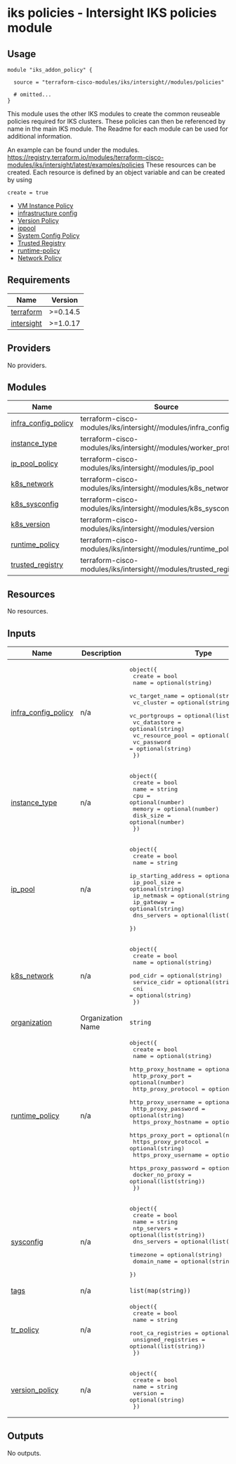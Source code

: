 # iks policies - Intersight IKS policies module

## Usage

```hcl
module "iks_addon_policy" {

  source = "terraform-cisco-modules/iks/intersight//modules/policies"

  # omitted...
}
```

This module uses the other IKS modules to create the common reuseable policies required for IKS clusters.  These policies can then be referenced by name in the main IKS module.  The Readme for each module can be used for additional information.

An example can be found under the modules.
https://registry.terraform.io/modules/terraform-cisco-modules/iks/intersight/latest/examples/policies
These resources can be created.  Each resource is defined by an object variable and can be created by using 
```
create = true
```
* [VM Instance Policy](https://registry.terraform.io/providers/CiscoDevNet/intersight/latest/docs/resources/kubernetes_virtual_machine_instance_type)
* [infrastructure config](https://registry.terraform.io/providers/CiscoDevNet/intersight/latest/docs/resources/kubernetes_virtual_machine_infra_config_policy)
* [Version Policy](https://registry.terraform.io/providers/CiscoDevNet/intersight/latest/docs/resources/kubernetes_version_policy)
* [ippool](https://registry.terraform.io/providers/CiscoDevNet/intersight/latest/docs/resources/ippool_pool)
* [System Config Policy](https://registry.terraform.io/providers/CiscoDevNet/intersight/latest/docs/resources/kubernetes_sys_config_policy)
* [Trusted Registry](https://registry.terraform.io/providers/CiscoDevNet/intersight/latest/docs/resources/kubernetes_trusted_registries_policy)
* [runtime-policy](https://registry.terraform.io/providers/CiscoDevNet/intersight/latest/docs/resources/kubernetes_container_runtime_policy)
* [Network Policy](https://registry.terraform.io/providers/CiscoDevNet/intersight/latest/docs/resources/kubernetes_network_policy)

<!-- BEGINNING OF PRE-COMMIT-TERRAFORM DOCS HOOK -->
## Requirements

| Name | Version |
|------|---------|
| <a name="requirement_terraform"></a> [terraform](#requirement\_terraform) | >=0.14.5 |
| <a name="requirement_intersight"></a> [intersight](#requirement\_intersight) | >=1.0.17 |

## Providers

No providers.

## Modules

| Name | Source | Version |
|------|--------|---------|
| <a name="module_infra_config_policy"></a> [infra\_config\_policy](#module\_infra\_config\_policy) | terraform-cisco-modules/iks/intersight//modules/infra_config_policy | >=2.0.3 |
| <a name="module_instance_type"></a> [instance\_type](#module\_instance\_type) | terraform-cisco-modules/iks/intersight//modules/worker_profile | >=2.0.3 |
| <a name="module_ip_pool_policy"></a> [ip\_pool\_policy](#module\_ip\_pool\_policy) | terraform-cisco-modules/iks/intersight//modules/ip_pool | >=2.0.3 |
| <a name="module_k8s_network"></a> [k8s\_network](#module\_k8s\_network) | terraform-cisco-modules/iks/intersight//modules/k8s_network | >=2.0.3 |
| <a name="module_k8s_sysconfig"></a> [k8s\_sysconfig](#module\_k8s\_sysconfig) | terraform-cisco-modules/iks/intersight//modules/k8s_sysconfig | >=2.0.3 |
| <a name="module_k8s_version"></a> [k8s\_version](#module\_k8s\_version) | terraform-cisco-modules/iks/intersight//modules/version | >=2.0.3 |
| <a name="module_runtime_policy"></a> [runtime\_policy](#module\_runtime\_policy) | terraform-cisco-modules/iks/intersight//modules/runtime_policy | >=2.0.3 |
| <a name="module_trusted_registry"></a> [trusted\_registry](#module\_trusted\_registry) | terraform-cisco-modules/iks/intersight//modules/trusted_registry | >=2.0.3 |

## Resources

No resources.

## Inputs

| Name | Description | Type | Default | Required |
|------|-------------|------|---------|:--------:|
| <a name="input_infra_config_policy"></a> [infra\_config\_policy](#input\_infra\_config\_policy) | n/a | <pre>object({<br>    create           = bool<br>    name             = optional(string)<br>    vc_target_name   = optional(string)<br>    vc_cluster       = optional(string)<br>    vc_portgroups    = optional(list(string))<br>    vc_datastore     = optional(string)<br>    vc_resource_pool = optional(string)<br>    vc_password      = optional(string)<br>  })</pre> | n/a | yes |
| <a name="input_instance_type"></a> [instance\_type](#input\_instance\_type) | n/a | <pre>object({<br>    create    = bool<br>    name      = string<br>    cpu       = optional(number)<br>    memory    = optional(number)<br>    disk_size = optional(number)<br>  })</pre> | n/a | yes |
| <a name="input_ip_pool"></a> [ip\_pool](#input\_ip\_pool) | n/a | <pre>object({<br>    create              = bool<br>    name                = string<br>    ip_starting_address = optional(string)<br>    ip_pool_size        = optional(string)<br>    ip_netmask          = optional(string)<br>    ip_gateway          = optional(string)<br>    dns_servers         = optional(list(string))<br>  })</pre> | n/a | yes |
| <a name="input_k8s_network"></a> [k8s\_network](#input\_k8s\_network) | n/a | <pre>object({<br>    create       = bool<br>    name         = optional(string)<br>    pod_cidr     = optional(string)<br>    service_cidr = optional(string)<br>    cni          = optional(string)<br>  })</pre> | n/a | yes |
| <a name="input_organization"></a> [organization](#input\_organization) | Organization Name | `string` | n/a | yes |
| <a name="input_runtime_policy"></a> [runtime\_policy](#input\_runtime\_policy) | n/a | <pre>object({<br>    create               = bool<br>    name                 = optional(string)<br>    http_proxy_hostname  = optional(string)<br>    http_proxy_port      = optional(number)<br>    http_proxy_protocol  = optional(string)<br>    http_proxy_username  = optional(string)<br>    http_proxy_password  = optional(string)<br>    https_proxy_hostname = optional(string)<br>    https_proxy_port     = optional(number)<br>    https_proxy_protocol = optional(string)<br>    https_proxy_username = optional(string)<br>    https_proxy_password = optional(string)<br>    docker_no_proxy      = optional(list(string))<br>  })</pre> | n/a | yes |
| <a name="input_sysconfig"></a> [sysconfig](#input\_sysconfig) | n/a | <pre>object({<br>    create      = bool<br>    name        = string<br>    ntp_servers = optional(list(string))<br>    dns_servers = optional(list(string))<br>    timezone    = optional(string)<br>    domain_name = optional(string)<br>  })</pre> | n/a | yes |
| <a name="input_tags"></a> [tags](#input\_tags) | n/a | `list(map(string))` | `[]` | no |
| <a name="input_tr_policy"></a> [tr\_policy](#input\_tr\_policy) | n/a | <pre>object({<br>    create              = bool<br>    name                = string<br>    root_ca_registries  = optional(list(string))<br>    unsigned_registries = optional(list(string))<br>  })</pre> | n/a | yes |
| <a name="input_version_policy"></a> [version\_policy](#input\_version\_policy) | n/a | <pre>object({<br>    create  = bool<br>    name    = string<br>    version = optional(string)<br>  })</pre> | n/a | yes |

## Outputs

No outputs.
<!-- END OF PRE-COMMIT-TERRAFORM DOCS HOOK -->